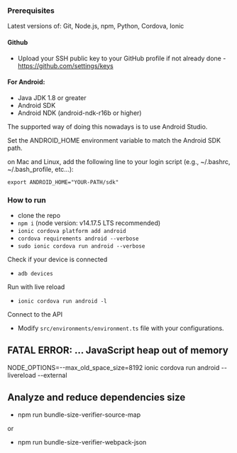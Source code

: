 ### Prerequisites

Latest versions of: Git, Node.js, npm, Python, Cordova, Ionic

#### Github

- Upload your SSH public key to your GitHub profile if not already done - https://github.com/settings/keys

#### For Android:

- Java JDK 1.8 or greater
- Android SDK
- Android NDK (android-ndk-r16b or higher)

The supported way of doing this nowadays is to use Android Studio.

Set the ANDROID_HOME environment variable to match the Android SDK path.

on Mac and Linux, add the following line to your login script (e.g., ~/.bashrc, ~/.bash_profile, etc...):

```
export ANDROID_HOME="YOUR-PATH/sdk"
```

### How to run

- clone the repo
- `npm i` (node version: v14.17.5 LTS recommended)
- `ionic cordova platform add android`
- `cordova requirements android --verbose`
- `sudo ionic cordova run android --verbose`

Check if your device is connected

- `adb devices`

Run with live reload

- `ionic cordova run android -l`

Connect to the API

- Modify `src/environments/environment.ts` file with your configurations.

## FATAL ERROR: ... JavaScript heap out of memory

NODE_OPTIONS=--max_old_space_size=8192 ionic cordova run android --livereload --external

## Analyze and reduce dependencies size

- npm run bundle-size-verifier-source-map

or

- npm run bundle-size-verifier-webpack-json
